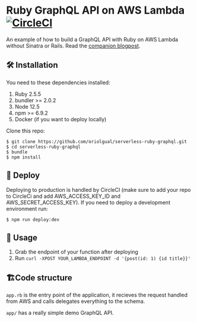 # Ruby GraphQL API on AWS Lambda [![CircleCI](https://circleci.com/gh/oriolgual/serverless-ruby-graphql.svg?style=svg)](https://circleci.com/gh/oriolgual/serverless-ruby-graphql)

An example of how to build a GraphQL API with Ruby on AWS Lambda without Sinatra or Rails. Read the [companion blogpost](https://www.codegram.com/blog/ruby-lambda-bff).

## 🛠 Installation

You need to these dependencies installed:

1. Ruby 2.5.5 
1. bundler >= 2.0.2
1. Node 12.5
1. npm >= 6.9.2
1. Docker (if you want to deploy locally)

Clone this repo:

    $ git clone https://github.com/oriolgual/serverless-ruby-graphql.git
    $ cd serverless-ruby-graphql
    $ bundle
    $ npm install

## 🚛 Deploy

Deploying to production is handled by CircleCI (make sure to add your repo to CircleCi and add AWS_ACCESS_KEY_ID and AWS_SECRET_ACCESS_KEY). If you need to deploy a development environment run:

    $ npm run deploy:dev

## 📝 Usage

1. Grab the endpoint of your function after deploying
2. Run `curl -XPOST YOUR_LAMBDA_ENDPOINT -d '{post(id: 1) {id title}}'`


## 🏗Code structure

`app.rb` is the entry point of the application, it recieves the request handled from AWS and calls delegates everything to the schema.

`app/` has a really simple demo GraphQL API.
